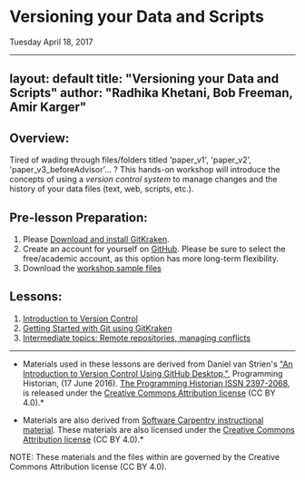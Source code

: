 # Versioning your Data and Scripts
Tuesday April 18, 2017

---
layout: default
title: "Versioning your Data and Scripts"
author: "Radhika Khetani, Bob Freeman, Amir Karger"
---


## Overview:
Tired of wading through files/folders titled 'paper_v1', 'paper_v2', 'paper_v3_beforeAdvisor'... ? This hands-on workshop will introduce the concepts of using a *version control system* to manage changes and the history of your data files (text, web, scripts, etc.). 

## Pre-lesson Preparation:

1. Please [Download and install GitKraken](https://gitkraken.com/download). 
2. Create an account for yourself on [GitHub](http://github.com). Please be sure to select the free/academic account, as this option has more long-term flexibility.
3. Download the [workshop sample files](https://github.com/hbs-rcs/versioning_data_scripts/raw/master/data/DataFest2017.zip)

## Lessons:

1. [Introduction to Version Control](01_Intro_to_versioning.md)<br>
2. [Getting Started with Git using GitKraken](02_GitKraken.md)<br>
3. [Intermediate topics: Remote repositories, managing conflicts](03_Github_remote_and_conflicts.md)<br>

***

* Materials used in these lessons are derived from Daniel van Strien's ["An Introduction to Version Control Using GitHub Desktop,"](http://programminghistorian.org/lessons/getting-started-with-github-desktop), Programming Historian, (17 June 2016). [The Programming Historian ISSN 2397-2068](http://programminghistorian.org/), is released under the [Creative Commons Attribution license](https://creativecommons.org/licenses/by/4.0/) (CC BY 4.0).*

* Materials are also derived from [Software Carpentry instructional material](https://swcarpentry.github.io/git-novice/). These materials are also licensed under the [Creative Commons Attribution license](https://creativecommons.org/licenses/by/4.0/) (CC BY 4.0).*

NOTE: These materials and the files within are governed by the Creative Commons Attribution license (CC BY 4.0).
